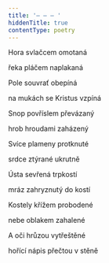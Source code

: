 ```yaml
---
title: '– – – '
hiddenTitle: true
contentType: poetry
---
```


Hora svlačcem omotaná

řeka pláčem naplakaná

Pole souvrať obepíná

na mukách se Kristus vzpíná

Snop povříslem převázaný

hrob hroudami zaházený

Svíce plameny protknuté

srdce ztýrané ukrutně

Ústa sevřená trpkostí

mráz zahryznutý do kostí

Kostely křížem probodené

nebe oblakem zahalené

A oči hrůzou vytřeštěné

hořící nápis přečtou v stěně
